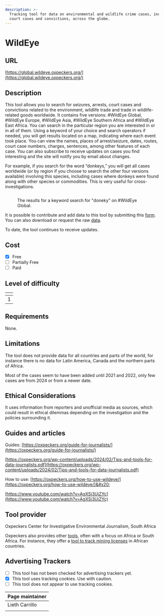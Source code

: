 ```yaml
---
description: >-
  Tracking tool for data on environmental and wildlife crime cases, including
  court cases and convictions, across the globe.
---
```


# WildEye

## URL

[https://global.wildeye.oxpeckers.org/](https://global.wildeye.oxpeckers.org/)

## Description

This tool allows you to search for seizures, arrests, court cases and convictions related to the environment, wildlife trade and trade in wildlife-related goods worldwide. It contains five versions: #WildEye Global, #WildEye Europe, #WildEye Asia, #WildEye Southern Africa and #WildEye East Africa. You can search in the particular region you are interested in or in all of them. Using a keyword of your choice and search operators if needed, you will get results located on a map, indicating where each event took place. You can view the names, places of arrest/seizure, dates, routes, court case numbers, charges, sentences, among other features of each case. You can also subscribe to receive updates on cases you find interesting and the site will notify you by email about changes.

For example, if you search for the word “donkeys,” you will get all cases worldwide (or by region if you choose to search the other four versions available) involving this species, including cases where donkeys were found along with other species or commodities. This is very useful for cross-investigations.

<figure><img src=".gitbook/assets/Screenshot 2024-12-20 at 7.03.48 PM.png" alt=""><figcaption><p>The results for a keyword search for "doneky" on #WildEye Global.</p></figcaption></figure>

It is possible to contribute and add data to this tool by submitting this [form](https://docs.google.com/forms/d/1ZMKUz4TPofiGHgo04Qk2SSn6qu0VOKruAhsCtKD251Q/viewform?edit_requested=true). You can also download or request the raw [data](https://oxpeckers.org/get-the-data/).

To date, the tool continues to receive updates.

## Cost

* [x] Free
* [ ] Partially Free
* [ ] Paid

## Level of difficulty

<table><thead><tr><th data-type="rating" data-max="5"></th></tr></thead><tbody><tr><td>1</td></tr></tbody></table>

## Requirements

None.

## Limitations

The tool does not provide data for all countries and parts of the world, for instance there is no data for Latin America, Canada and the northern parts of Africa.

Most of the cases seem to have been added until 2021 and 2022, only few cases are from 2024 or from a newer date.

## Ethical Considerations

It uses information from reporters and unofficial media as sources, which could result in ethical dilemmas depending on the investigation and the policies surrounding it.

## Guides and articles

Guides: [https://oxpeckers.org/guide-for-journalists/](https://oxpeckers.org/guide-for-journalists/)

[https://oxpeckers.org/wp-content/uploads/2024/02/Tips-and-tools-for-data-journalists.pdf](https://oxpeckers.org/wp-content/uploads/2024/02/Tips-and-tools-for-data-journalists.pdf)

How to use: [https://oxpeckers.org/how-to-use-wildeye/](https://oxpeckers.org/how-to-use-wildeye/)&#x20;

[https://www.youtube.com/watch?v=AgXSj3UjZYc](https://www.youtube.com/watch?v=AgXSj3UjZYc)

## Tool provider

Oxpeckers Center for Investigative Environmental Journalism, South Africa

Oxpeckers also provides other [tools](https://oxpeckers.org/tools/), often with a focus on Africa or South Africa. For instance, they offer a [tool to track mining licenses](https://oxpeckers.org/mine-alert-africa/) in African countries.

## Advertising Trackers

* [ ] This tool has not been checked for advertising trackers yet.
* [x] This tool uses tracking cookies. Use with caution.
* [ ] This tool does not appear to use tracking cookies.

| Page maintainer |
| --------------- |
| Lieth Carrillo  |
|                 |
